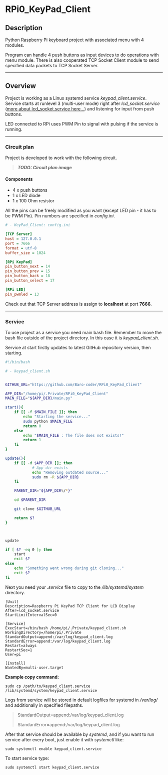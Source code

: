 # RPi0_KeyPad_Client

## Description

Python Raspberry Pi keyboard project with associated menu with 4 modules.

Program can handle 4 push buttons as input devices to do operations with menu module. There is also cooperated TCP Socket Client module to send
specified data packets to TCP Socket Server.

---

## Overview

Project is working as a Linux systemd service *keypad_client.service*.
Service starts at runlevel 3 (multi-user mode) right after *lcd_socket.service* ([more about lcd_socket.service here...](https://github.com/Baro-coder/RPi0_LCD_Socket)) and listening for input from push buttons.

LED connected to RPi uses PWM Pin to signal with pulsing if the service is running.

---

### **Circuit plan**

Project is developed to work with the following circuit.

> ***TODO: Circuit plan image***

#### **Components**

- 4 x push buttons
- 1 x LED diode
- 1 x 100 Ohm resistor

All the pins can be freely modified as you want (except LED pin - it has to be PWM Pin). Pin numbers are specified in *config.ini*.

``` ini
# - KeyPad_Client: config.ini

[TCP Server]
host = 127.0.0.1
port = 7666
format = utf-8
buffer_size = 1024

[RPi KeyPad]
pin_button_next = 14
pin_button_prev = 15
pin_button_back = 18
pin_button_select = 17

[RPi LED]
pin_pwmled = 13
```

Check out that TCP Server address is assign to **localhost** at port **7666**.

---

### **Service**

To use project as a service you need main bash file. Remember to move the bash file outside of the project directory. In this case it is *keypad_client.sh*.

Service at start firstly updates to latest GitHub repository version, then starting.

``` bash
#!/bin/bash

# - keypad_client.sh


GITHUB_URL="https://github.com/Baro-coder/RPi0_KeyPad_Client"

APP_DIR="/home/pi/.Private/RPi0_KeyPad_Client"
MAIN_FILE="${APP_DIR}/main.py"

start(){
    if [[ -f $MAIN_FILE ]]; then
        echo "Starting the service..."
        sudo python $MAIN_FILE
        return 0
    else
        echo "$MAIN_FILE : The file does not exists!"
        return 1
    fi
}

update(){
    if [[ -d $APP_DIR ]]; then
            # App dir exists
            echo "Removing outdated source..."
            sudo rm -R ${APP_DIR}
    fi

    PARENT_DIR="${APP_DIR%/*}"

    cd $PARENT_DIR

    git clone $GITHUB_URL

    return $?
}



update

if [ $? -eq 0 ]; then
    start
    exit $?
else
    echo "Something went wrong during git cloning..."
    exit $?
fi
```

Next you need your *.service* file to copy to the */lib/systemd/system* directory.

``` service
[Unit]
Description=Raspberry Pi KeyPad TCP Client for LCD Display
After=lcd_socket.service
StartLimitIntervalSec=0

[Service]
ExecStart=/bin/bash /home/pi/.Private/keypad_client.sh
WorkingDirectory=/home/pi/.Private
StandardOutput=append:/var/log/keypad_client.log
StandardError=append:/var/log/keypad_client.log
Restart=always
RestartSec=1
User=pi

[Install]
WantedBy=multi-user.target
```

**Example copy command:**

``` code
sudo cp /path/to/keypad_client.service /lib/systemd/system/keypad_client.service
```

Logs from service will be stored in default logfiles for systemd in */var/log/* and additionally in specified filepaths.

> StandardOutput=append:/var/log/keypad_client.log
>  
> StandardError=append:/var/log/keypad_client.log

After that service should be available by *systemd*, and if you want to run service after every boot, just enable it with *systemctl* like:

``` code
sudo systemctl enable keypad_client.service
```

To start service type:

``` code
sudo systemctl start keypad_client.service
```
